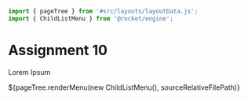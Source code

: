 ```js server
import { pageTree } from '#src/layouts/layoutData.js';
import { ChildListMenu } from '@rocket/engine';
```

# Assignment 10

Lorem Ipsum

<div>${pageTree.renderMenu(new ChildListMenu(), sourceRelativeFilePath)}</div>
